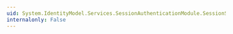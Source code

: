 ```yaml
---
uid: System.IdentityModel.Services.SessionAuthenticationModule.SessionSecurityTokenCreated
internalonly: False
---
```

